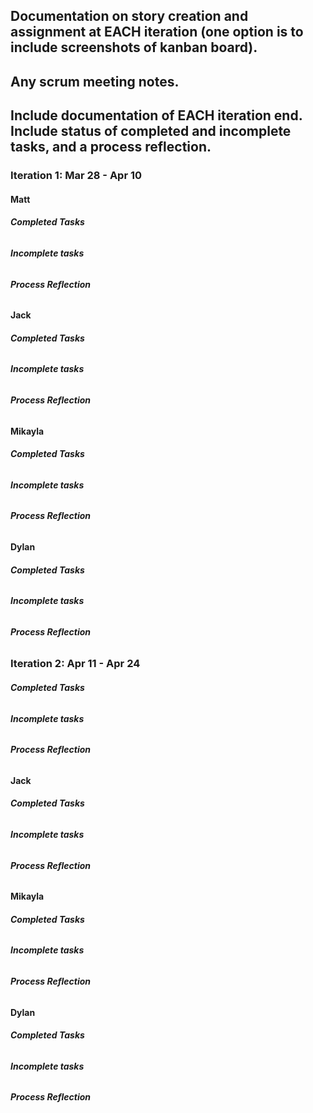 ## Documentation on story creation and assignment at EACH iteration (one option is to include screenshots of kanban board).

## Any scrum meeting notes.

## Include documentation of EACH iteration end. Include status of completed and incomplete tasks, and a process reflection.

### Iteration 1: Mar 28 - Apr 10

#### Matt

###### **Completed Tasks**

###### **Incomplete tasks**

###### **Process Reflection**

#### Jack

###### **Completed Tasks**

###### **Incomplete tasks**

###### **Process Reflection**

#### Mikayla

###### **Completed Tasks**

###### **Incomplete tasks**

###### **Process Reflection**

#### Dylan

###### **Completed Tasks**

###### **Incomplete tasks**

###### **Process Reflection**

### Iteration 2: Apr 11 - Apr 24


###### **Completed Tasks**

###### **Incomplete tasks**

###### **Process Reflection**

#### Jack

###### **Completed Tasks**

###### **Incomplete tasks**

###### **Process Reflection**

#### Mikayla

###### **Completed Tasks**

###### **Incomplete tasks**

###### **Process Reflection**

#### Dylan

###### **Completed Tasks**

###### **Incomplete tasks**

###### **Process Reflection**
